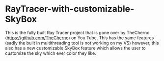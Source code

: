 # RayTracer-with-customizable-SkyBox
This is the fully built Ray Tracer project that is gone over by TheCherno (https://github.com/TheCherno) on You Tube.  This has the same features (sadly the built in multithreading tool is not working on my VS) however, this also has a new customizable SkyBox feature which allows the user to customize the sky which ever color they like. 
